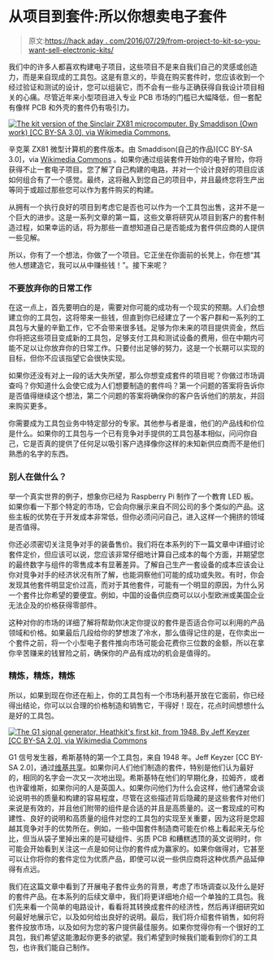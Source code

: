 # 从项目到套件:所以你想卖电子套件

> 原文:[https://hack aday . com/2016/07/29/from-project-to-kit-so-you-want-sell-electronic-kits/](https://hackaday.com/2016/07/29/from-project-to-kit-so-you-want-to-sell-electronic-kits/)

我们中的许多人都喜欢构建电子项目，这些项目不是来自我们自己的灵感或创造力，而是来自现成的工具包。这是有意义的，毕竟在购买套件时，您应该收到一个经过验证和测试的设计，您可以组装它，而不会有一些与正确获得自我设计项目相关的心痛。尽管近年来小型项目进入专业 PCB 市场的门槛已大幅降低，但一套配有像样 PCB 和外壳的套件仍有吸引力。

[![The kit version of the Sinclair ZX81 microcomputer. By Smaddison (Own work) [CC BY-SA 3.0], via Wikimedia Commons.](../Images/791dbf6d8f975cc329b8b2b3b8511b9a.png)](https://hackaday.com/wp-content/uploads/2016/07/636px-zx81_kit.jpg) 

辛克莱 ZX81 微型计算机的套件版本。由 Smaddison(自己的作品)[CC BY-SA 3.0]，via [Wikimedia Commons](https://commons.wikimedia.org/wiki/File:ZX81_kit.jpg) 。如果你通过组装套件开始你的电子冒险，你将获得不止一套电子项目。您了解了自己构建的电路，并对一个设计良好的项目应该如何组合有了一个感觉。最终，这将融入到您自己的项目中，并且最终您将生产出等同于或超过那些您可以作为套件购买的构建。

从拥有一个执行良好的项目到考虑它是否也可以作为一个工具包出售，这并不是一个巨大的进步。这是一系列文章的第一篇，这些文章将研究从项目到客户的套件制造过程，如果幸运的话，将为那些一直想知道自己是否能成为套件供应商的人提供一些见解。

所以，你有了一个想法，你做了一个项目。它正坐在你面前的长凳上，你在想“其他人想建造它，我可以从中赚些钱！”。接下来呢？

### 不要放弃你的日常工作

在这一点上，首先要明白的是，需要对你可能的成功有一个现实的预期。人们会想建立你的工具包，这将带来一些钱，但直到你已经建立了一个客户群和一系列的工具包与大量的辛勤工作，它不会带来很多钱。足够为你未来的项目提供资金，然后你将把这些项目变成新的工具包，足够支付工具和测试设备的费用，但在中期内可能不足以让你放弃你的日常工作。只要付出足够的努力，这是一个长期可以实现的目标，但你不应该指望它会很快实现。

如果你还没有对上一段的话大失所望，那么你想变成套件的项目呢？你做过市场调查吗？你知道什么会使它成为人们想要制造的套件吗？第一个问题的答案将告诉你是否值得继续这个想法，第二个问题的答案将确保你的客户告诉他们的朋友，并回来购买更多。

你需要成为工具包业务中特定部分的专家。其他参与者是谁，他们的产品线和价位是什么。如果你的工具包与一个已有竞争对手提供的工具包基本相似，问问你自己，它是否真的提供了任何足以吸引客户选择像你这样的未知新供应商而不是他们熟悉的名字的东西。

### 别人在做什么？

举一个真实世界的例子，想象你已经为 Raspberry Pi 制作了一个教育 LED 板。如果你看一下那个特定的市场，它会向你展示来自不同公司的多个类似的产品。这些主板的优势在于开发成本非常低，但你必须问问自己，进入这样一个拥挤的领域是否值得。

你还必须密切关注竞争对手的装备售价。我们将在本系列的下一篇文章中详细讨论套件定价，但应该可以说，您应该非常仔细地计算自己成本的每个方面，并期望您的最终数字与组件的零售成本有显著差异。了解自己生产一套设备的成本应该会让你对竞争对手的经济状况有所了解，也能洞察他们可能的成功或失败。有时，你会发现其他套件明显定价过高，而对于其他套件，可能有一个明显的原因，为什么另一个套件比你希望的要便宜。例如，中国的设备供应商可以以小型欧洲或美国企业无法企及的价格获得零部件。

这种对你的市场的详细了解将帮助你决定你提议的套件是否适合你可以利用的产品领域和价格。如果最后几段给你的梦想泼了冷水，那么值得记住的是，在你卖出一个套件之前，将一个小型电子套件推向市场可能会花费你三位数的金额，所以在拿你辛苦赚来的钱冒险之前，确保你的产品有成功的机会是值得的。

### 精炼，精炼，精炼

所以，如果到现在你还在船上，你的工具包有一个市场利基开放在它面前，你已经得出结论，你可以以合理的价格制造和销售它，干得好！现在，花点时间想想什么是好的工具包。

[![The G1 signal generator, Heathkit's first kit, from 1948\. By Jeff Keyzer [CC BY-SA 2.0], via Wikimedia Commons](../Images/a628c50610a369e92ed9d9138fe2779f.png)](https://hackaday.com/wp-content/uploads/2016/07/heathkit_g-1_9122532215.jpg)

G1 信号发生器，希斯基特的第一个工具包，来自 1948 年。Jeff Keyzer [CC BY-SA 2.0]，通过[维基共享](https://commons.wikimedia.org/wiki/File:Heathkit_G-1_(9122532215).jpg)。如果你问人们他们制造的套件，特别是他们认为最好的，相同的名字会一次又一次地出现。希斯基特在他们的早期化身，拉姆齐，或者也许霍维斯，如果你问的人是英国人。如果你问他们为什么会这样，他们通常会谈论说明书的质量和构建的容易程度，尽管在这些描述背后隐藏的是这些套件对他们来说是有效的，并且他们附带的组件是合适的并且是高质量的。这一套现成的可构建性、良好的说明和高质量的组件对您的工具包的实现至关重要，因为这将是您超越其竞争对手的优势所在。例如，一些中国套件制造商可能在价格上看起来无与伦比，但当从袋子里掉出来的是可疑组件、劣质 PCB 和糟糕透顶的英文说明时，你可能会开始看到关注这一点是如何让你的套件成为赢家的。如果你做得对，它甚至可以让你将你的套件定位为优质产品，即使可以说一些供应商将这种优质产品延伸得有点远。

我们在这篇文章中看到了开展电子套件业务的背景，考虑了市场调查以及什么是好的套件产品。在本系列的后续文章中，我们将更详细地介绍一个单独的工具包。我们先来看一个简单的电路设计，看看将其转换成套件的经济性，然后再详细研究如何最好地展示它，以及如何给出良好的说明。最后，我们将介绍套件销售，如何将套件投放市场，以及如何为您的客户提供最佳服务。如果你觉得你有一个很好的工具包，我们希望这能激起你更多的欲望。我们希望到时候我们能看到你们的工具包，也许我们能自己制作。